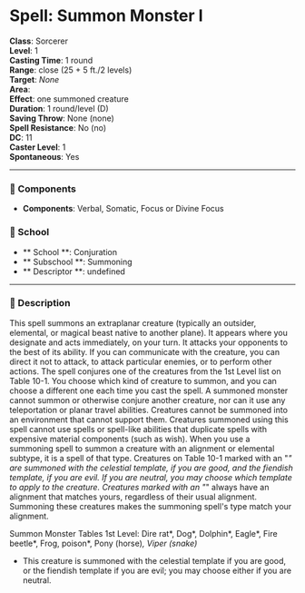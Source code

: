 
# Spell: Summon Monster I
**Class**: Sorcerer  
**Level**: 1  
**Casting Time**: 1 round  
**Range**: close (25 + 5 ft./2 levels)  
**Target**: _None_  
**Area**:   
**Effect**: one summoned creature  
**Duration**: 1 round/level (D)  
**Saving Throw**: None (none)  
**Spell Resistance**: No (no)  
**DC**: 11  
**Caster Level**: 1  
**Spontaneous**: Yes

---

### 🔮 Components
- **Components**: Verbal, Somatic, Focus or Divine Focus

### 🏫 School
- ** School **: Conjuration
- ** Subschool **: Summoning
- ** Descriptor **: undefined
---

### 📜 Description
This spell summons an extraplanar creature (typically an outsider, elemental, or magical beast native to another plane). It appears where you designate and acts immediately, on your turn. It attacks your opponents to the best of its ability. If you can communicate with the creature, you can direct it not to attack, to attack particular enemies, or to perform other actions. The spell conjures one of the creatures from the 1st Level list on Table 10-1. You choose which kind of creature to summon, and you can choose a different one each time you cast the spell. A summoned monster cannot summon or otherwise conjure another creature, nor can it use any teleportation or planar travel abilities. Creatures cannot be summoned into an environment that cannot support them. Creatures summoned using this spell cannot use spells or spell-like abilities that duplicate spells with expensive material components (such as wish). When you use a summoning spell to summon a creature with an alignment or elemental subtype, it is a spell of that type. Creatures on Table 10-1 marked with an "*" are summoned with the celestial template, if you are good, and the fiendish template, if you are evil. If you are neutral, you may choose which template to apply to the creature. Creatures marked with an "*" always have an alignment that matches yours, regardless of their usual alignment. Summoning these creatures makes the summoning spell's type match your alignment.

Summon Monster Tables
1st Level: Dire rat*, Dog*, Dolphin*, Eagle*, Fire beetle*, Frog, poison*, Pony (horse)*, Viper (snake)*
 * This creature is summoned with the celestial template if you are good, or the fiendish template if you are evil; you may choose either if you are neutral.
